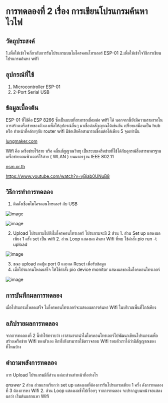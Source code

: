 # การทดลองที่ 2 เรื่อง การเขียนโปรแกรมค้นหาไวไฟ

## วัตถุประสงค์
1.เพื่อให้เข้าใจเกี่ยวกับการรันโปรแกรมบนไมโครคอนโทรเลอร์ ESP-01
2.เพื่อให้เข้าใจวิธีการเขียนโปรแกรมค้นหา wifi

## อุปกรณ์ที่ใช้
1. Microcontroller ESP-01
2. 2-Port Serial USB 

## ข้อมูลเบื้องต้น
ESP-01 ที่ใช้คือ ESP 8266 ซึ่งเป็นแบบที่สามารถเชื่อมต่อ wifi ได้ นอกจากนี้ยังมีความสามารถในการสร้างเครือข่ายของตัวเองเพื่อให้อุปกรณ์อื่นๆ มาเชื่อต่อสัญญาณได้เช่นกัน เปรียบเสมือนเป็น hub หรือ ทำหน้าที่คล้ายๆกับ router wifi มีข้อเสียคือสามารถเชื่อมต่อได้เพียง 5 จุดเท่านั้น


[lungmaker.com](http://www.lungmaker.com/%E0%B8%A7%E0%B8%B4%E0%B8%98%E0%B8%B5%E0%B9%83%E0%B8%8A%E0%B9%89-esp8266-esp-01-wifi/)


Wifi คือ เครือข่ายไร้สาย หรือ คลื่นสัญญาณวิทยุ เป็นระบบเครือข่ายที่ใช้ได้กับอุกรณ์สื่อสารมาตรฐานเครือข่ายคอมพิวเตอร์ไร้สาย ( WLAN ) บนมาตรฐาน IEEE 802.11

[nsm.or.th](https://www.nsm.or.th/other-service/676-online-science/knowledge-inventory/sci-trick/sci-trick-information-technology-museum/3938-wi-fi-%E0%B8%81%E0%B8%B1%E0%B8%9A-wireless-%E0%B8%95%E0%B9%88%E0%B8%B2%E0%B8%87%E0%B8%81%E0%B8%B1%E0%B8%99%E0%B8%AD%E0%B8%A2%E0%B9%88%E0%B8%B2%E0%B8%87%E0%B9%84%E0%B8%A3-%E0%B8%97%E0%B8%B3%E0%B9%84%E0%B8%A1%E0%B9%80%E0%B8%A3%E0%B8%B5%E0%B8%A2%E0%B8%81%E0%B9%84%E0%B8%A1%E0%B9%88%E0%B9%80%E0%B8%AB%E0%B8%A1%E0%B8%B7%E0%B8%AD%E0%B8%99%E0%B8%81%E0%B8%B1%E0%B8%99.html)

https://www.youtube.com/watch?v=yBjab0UNuB8

## วิธีการทำการทดลอง
1. ติดตั้งเชื่อมไมโครคอนโทรเลอร์ กับ USB

![image](https://user-images.githubusercontent.com/80880311/112315336-a0004c80-8cdc-11eb-89e3-2fd3b0d45bf2.jpeg)

 ![image](https://user-images.githubusercontent.com/80880311/112315356-a4c50080-8cdc-11eb-9404-1ad06beace4a.jpeg)


2. Upload โปรแกรมไปยังไมโครคอนโทรเลอร์ โปรแกรมจะมี 2 ส่วน 1. ส่วน Set up แสดงผลเพียง 1 ครั้ง set เป็น wifi 2. ส่วน Loop แสดงผล ค้นหา Wifi ที่พบ ใช้คำสั่ง pio run -t upload

![image](https://user-images.githubusercontent.com/80880311/112315375-aabae180-8cdc-11eb-997d-2d388c165ada.jpeg)


3. ขณะ upload กดปุ่ม port 0 และกด Reset เพื่อรับข้อมูล
4. เมื่อโปรแกรมโหลดเสร็จ ให้ใช้คำสั่ง pio device monitor แสดงผลของไมโครคอนโทรเลอร์

![image](https://user-images.githubusercontent.com/80880311/112315416-b5757680-8cdc-11eb-825f-537c42d57311.jpeg)


## การบันทึกผลการทดลอง
เมื่อโปรแกรมโหลดเสร็จ ไมโครคอนโทรเลอร์จะแสดงผลการค้นหา Wifi ในบริเวณพื้นที่ใกล้เคียง

## อภิปรายผลการทดลอง
จากการทดลองที่ 2 นี้ทำให้ทราบว่า เราสามารถนำไมโครคอนโทรเลอร์ไปพัฒนาเขียนโปรแกรมเพื่อสร้างเครือข่าย Wifi ของตัวเอง อีกทั้งยังสามารถใช้ตรวจสอบ Wifi รอบตัวเราได้ว่ามีสัญญาณของที่ไหนบ้าง


## คำถามหลังการทดลอง
การ Upload โปรแกรมมีกี่ส่วน แต่ละส่วนทำหน้าที่อย่างไร

*answer* 2 ส่วน ส่วนแรกเรียกว่า set up แสดงผลที่ต้องการรันโปรแกรมเพียง 1 ครั้ง ดังการทดลองที่ 3 ต้องการหา Wifi 2. ส่วน Loop แสดงผลซ้ำไปเรื่อยๆ จากการทดลอง จะปรากฏบนหน้าจอแสดงผลว่า เริ่มต้นแสกนหา Wifi 
